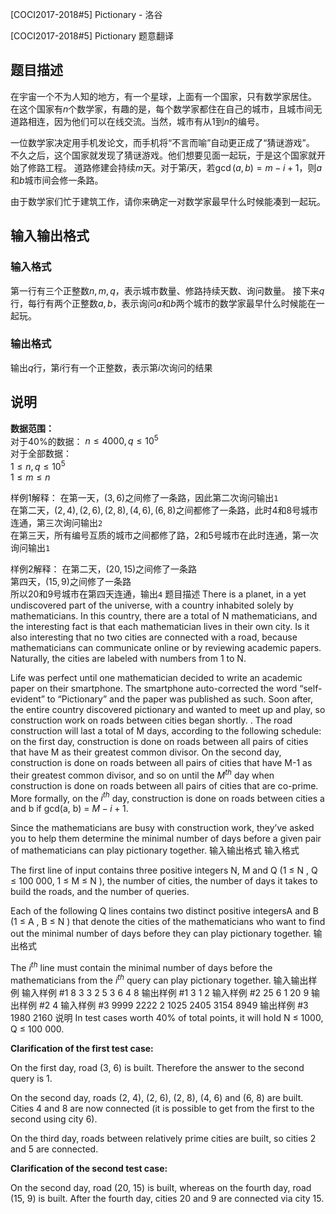 



[COCI2017-2018#5] Pictionary - 洛谷














[COCI2017-2018#5] Pictionary
题意翻译
## 题目描述
在宇宙一个不为人知的地方，有一个星球，上面有一个国家，只有数学家居住。
在这个国家有$n$个数学家，有趣的是，每个数学家都住在自己的城市，且城市间无道路相连，因为他们可以在线交流。当然，城市有从$1$到$n$的编号。

一位数学家决定用手机发论文，而手机将“不言而喻”自动更正成了“猜谜游戏”。
不久之后，这个国家就发现了猜谜游戏。他们想要见面一起玩，于是这个国家就开始了修路工程。
道路修建会持续$m$天。对于第$i$天，若$\gcd(a,b)=m-i+1$，则$a$和$b$城市间会修一条路。

由于数学家们忙于建筑工作，请你来确定一对数学家最早什么时候能凑到一起玩。  

## 输入输出格式
### 输入格式
第一行有三个正整数$n,m,q$，表示城市数量、修路持续天数、询问数量。
接下来$q$行，每行有两个正整数$a,b$，表示询问$a$和$b$两个城市的数学家最早什么时候能在一起玩。

### 输出格式
输出$q$行，第$i$行有一个正整数，表示第$i$次询问的结果

## 说明  
**数据范围：**  
对于$40\%$的数据：
$n≤4000,q≤10^5$  
对于全部数据：  
$1≤n,q≤10^5$  
$1≤m≤n$

样例1解释：
在第一天，$(3,6)$之间修了一条路，因此第二次询问输出`1`  
在第二天，$(2,4),(2,6),(2,8),(4,6),(6,8)$之间都修了一条路，此时$4$和$8$号城市连通，第三次询问输出`2`  
在第三天，所有编号互质的城市之间都修了路，$2$和$5$号城市在此时连通，第一次询问输出`1`

样例2解释：
在第二天，$(20,15)$之间修了一条路  
第四天，$(15,9)$之间修了一条路  
所以$20$和$9$号城市在第四天连通，输出`4`
题目描述
There is a planet, in a yet undiscovered part of the universe, with a country inhabited solely
by mathematicians. In this country, there are a total of ​N mathematicians, and the interesting
fact is that each mathematician lives in their own city. Is it also interesting that no two cities
are connected with a road, because mathematicians can communicate online or by
reviewing academic papers. Naturally, the cities are labeled with numbers from 1 to ​N.

Life was perfect until one mathematician decided to write an academic paper on their
smartphone. The smartphone auto-corrected the word “self-evident” to “Pictionary” and the
paper was published as such. Soon after, the entire country discovered pictionary and
wanted to meet up and play, so construction work on roads between cities began shortly.
.
The road construction will last a total of ​M days, according to the following schedule: on the
first day, construction is done on roads between all pairs of cities that have ​M as their
greatest common divisor. On the second day, construction is done on roads between all
pairs of cities that have ​M-1 as their greatest common divisor, and so on until the ​$M^{th}$ day
when construction is done on roads between all pairs of cities that are co-prime. More
formally, on the $i^{th}$ day, construction is done on roads between cities ​a and ​b if ​gcd(a, b) = $M-i+1$.

Since the mathematicians are busy with construction work, they’ve asked you to help them
determine the minimal number of days before a given pair of mathematicians can play
pictionary together.
输入输出格式
输入格式

The first line of input contains three positive integers ​N, M
and ​Q
(1 ≤ ​N
, ​Q ≤ 100 000, 1 ≤ ​M
≤ ​N
), the number of cities, the number of days it takes to build the roads, and the number of
queries.

Each of the following ​Q lines contains two distinct positive integers ​A and ​B
(1 ≤ ​A
, ​B ≤ ​N
)
that denote the cities of the mathematicians who want to find out the minimal number of days
before they can play pictionary together.
输出格式

The $i^{th}$ line must contain the minimal number of days before the mathematicians from the $i^{th}$ query can play pictionary together.
输入输出样例
输入样例 #1
8 3 3
2 5
3 6
4 8
输出样例 #1
3
1
2
输入样例 #2
25 6 1
20 9
输出样例 #2
4
输入样例 #3
9999 2222 2
1025 2405
3154 8949
输出样例 #3
1980
2160
说明
In test cases worth 40% of total points, it will hold ​N
≤ 1000, ​Q
≤ 100 000.

**Clarification of the first test case:**

On the first day, road (3, 6) is built. Therefore the answer to the second query is 1.

On the second day, roads (2, 4), (2, 6), (2, 8), (4, 6) and (6, 8) are built. Cities 4 and 8 are now
connected (it is possible to get from the first to the second using city 6).

On the third day, roads between relatively prime cities are built, so cities 2 and 5 are connected.

**Clarification of the second test case:**

On the second day, road (20, 15) is built, whereas on the fourth day, road (15, 9) is built. After the
fourth day, cities 20 and 9 are connected via city 15.






